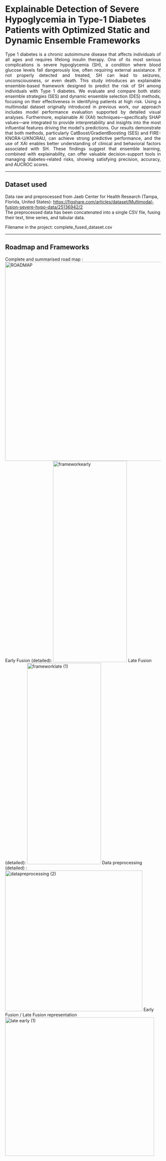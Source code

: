 # Explainable Detection of Severe Hypoglycemia in Type-1 Diabetes Patients with Optimized Static and Dynamic Ensemble Frameworks

<p align="justify"> Type 1 diabetes is a chronic autoimmune disease that affects individuals of all ages and requires lifelong insulin therapy. One of its most serious complications is severe hypoglycemia (SH), a condition where blood glucose levels fall dangerously low, often requiring external assistance. If not properly detected and treated, SH can lead to seizures, unconsciousness, or even death. This study introduces an explainable ensemble-based framework designed to predict the risk of SH among individuals with Type 1 diabetes. We evaluate and compare both static ensemble strategies (SES) and dynamic ensemble selection (DES) methods, focusing on their effectiveness in identifying patients at high risk. Using a multimodal dataset originally introduced in previous work, our approach includes model performance evaluation supported by detailed visual analyses. Furthermore, explainable AI (XAI) techniques—specifically SHAP values—are integrated to provide interpretability and insights into the most influential features driving the model's predictions. Our results demonstrate that both methods, particularly CatBoost/GradientBoosting (SES) and FIRE-KNORA-U/KNORAU, can achieve strong predictive performance, and the use of XAI enables better understanding of clinical and behavioral factors associated with SH. These findings suggest that ensemble learning, combined with explainability, can offer valuable decision-support tools in managing diabetes-related risks, showing satisfying precision, accuracy, and AUCROC scores. </p>

---
## Dataset used 
Data raw and preprocessed from Jaeb Center for Health Research (Tampa, Florida, United States): https://figshare.com/articles/dataset/Multimodal-fusion-severe-hypo-data/25136942/2  
The preprocessed data has been concatenated into a single CSV file, fusing their text, time series, and tabular data.  

Filename in the project: complete_fused_dataset.csv

---
## Roadmap and Frameworks
Complete and summarised road map : 
<img width="570" height="645" alt="ROADMAP" src="https://github.com/user-attachments/assets/144f5a04-b745-4157-bea4-9b3dc8bc606a" />
Early Fusion (detailed): 
<img width="239" height="652" alt="frameworkearly" src="https://github.com/user-attachments/assets/7b3ef6e3-9ecd-4e71-9a6d-b4e178a081f5" />
Late Fusion (detailed): 
<img width="239" height="652" alt="frameworklate (1)" src="https://github.com/user-attachments/assets/993f8f74-f9cc-4717-a26d-0d878559d367" />
Data preprocessing (detailed) : 
<img width="444" height="456" alt="datapreprocessing (2)" src="https://github.com/user-attachments/assets/03a2dd96-786b-4c13-aa44-a93fcf7b2ee9" />
Early Fusion / Late Fusion representation 
<img width="482" height="449" alt="late early (1)" src="https://github.com/user-attachments/assets/a7063214-3498-4268-bee9-9899963b6df4" />
